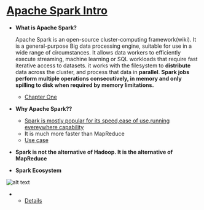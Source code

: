 # [Apache Spark Intro](https://spark.apache.org/)
* **What is Apache Spark?**

   Apache Spark is an open-source cluster-computing framework(wiki). It is a general-purpose Big data processing engine, suitable for use in a wide range of circumstances. It allows data workers to efficiently execute streaming, machine learning or SQL workloads that require fast iterative access to datasets.  it works with the filesystem to **distribute**  data across the cluster, and process that data in **parallel**. **Spark jobs perform multiple operations consecutively, in memory and only
spilling to disk when required by memory limitations.**
    * [Chapter One](http://www.bigdata-toronto.com/2016/assets/getting_started_with_apache_spark.pdf)
    
* **Why  Apache Spark??**
    * [Spark is mostly popular for its speed,ease of use,running evereywhere capability](https://spark.apache.org/) 
    * It is much more faster than MapReduce
    * [Use case](https://hortonworks.com/apache/spark/#section_2)
* **Spark is not the alternative of Hadoop. It is the alternative of MapReduce**
* **Spark Ecosystem**

![alt text][SparkEcosystem]

 *  *  [Details](https://www.kdnuggets.com/2016/03/top-spark-ecosystem-projects.html)


[SparkEcosystem]: https://github.com/Shayokh144/Spark_with_Python-Big_data_Fastest-Smallest_solution-/blob/master/sparkEco.png
